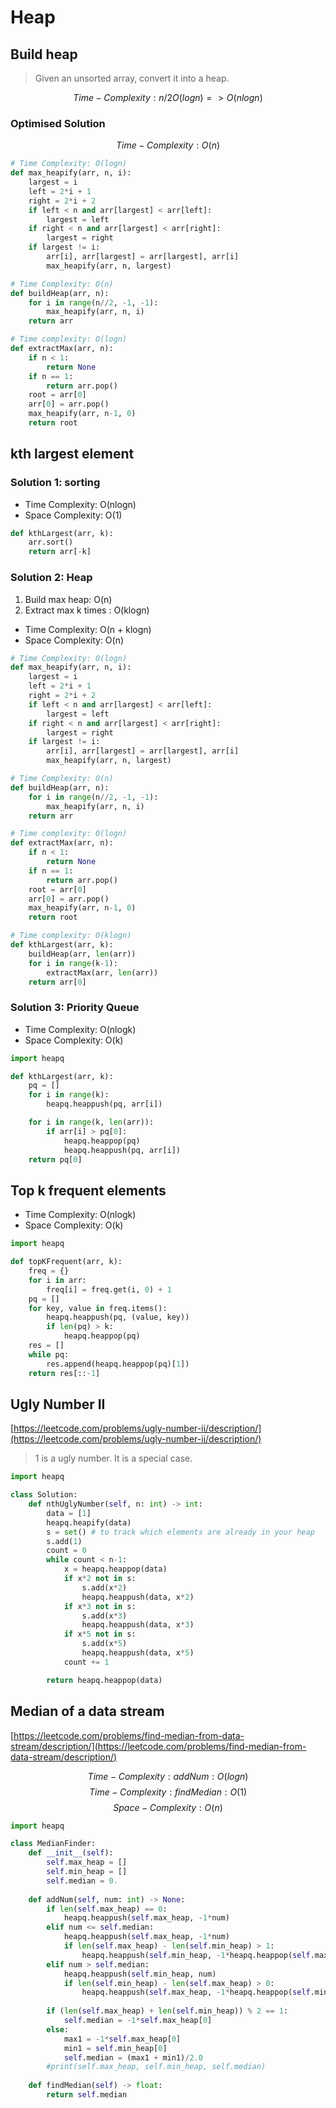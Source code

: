 # Heap

## Build heap

>Given an unsorted array, convert it into a heap.

$$ Time-Complexity: n/2 O(log n) => O(nlogn) $$

### Optimised Solution

$$ Time-Complexity: O(n) $$

```python
# Time Complexity: O(logn)
def max_heapify(arr, n, i):
    largest = i
    left = 2*i + 1
    right = 2*i + 2
    if left < n and arr[largest] < arr[left]:
        largest = left
    if right < n and arr[largest] < arr[right]:
        largest = right
    if largest != i:
        arr[i], arr[largest] = arr[largest], arr[i]
        max_heapify(arr, n, largest)

# Time Complexity: O(n)
def buildHeap(arr, n):
    for i in range(n//2, -1, -1):
        max_heapify(arr, n, i)
    return arr

# Time complexity: O(logn)
def extractMax(arr, n):
    if n < 1:
        return None
    if n == 1:
        return arr.pop()
    root = arr[0]
    arr[0] = arr.pop()
    max_heapify(arr, n-1, 0)
    return root
```

## kth largest element

### Solution 1: sorting
- Time Complexity: O(nlogn)
- Space Complexity: O(1)

```python
def kthLargest(arr, k):
    arr.sort()
    return arr[-k]
```

### Solution 2: Heap

1. Build max heap: O(n)
2. Extract max k times : O(klogn)

- Time Complexity: O(n + klogn) 
- Space Complexity: O(n)

```python
# Time Complexity: O(logn)
def max_heapify(arr, n, i):
    largest = i
    left = 2*i + 1
    right = 2*i + 2
    if left < n and arr[largest] < arr[left]:
        largest = left
    if right < n and arr[largest] < arr[right]:
        largest = right
    if largest != i:
        arr[i], arr[largest] = arr[largest], arr[i]
        max_heapify(arr, n, largest)

# Time Complexity: O(n)
def buildHeap(arr, n):
    for i in range(n//2, -1, -1):
        max_heapify(arr, n, i)
    return arr

# Time complexity: O(logn)
def extractMax(arr, n):
    if n < 1:
        return None
    if n == 1:
        return arr.pop()
    root = arr[0]
    arr[0] = arr.pop()
    max_heapify(arr, n-1, 0)
    return root

# Time complexity: O(klogn)
def kthLargest(arr, k):
    buildHeap(arr, len(arr))
    for i in range(k-1):
        extractMax(arr, len(arr))
    return arr[0]
```

### Solution 3: Priority Queue

- Time Complexity: O(nlogk)
- Space Complexity: O(k)

```python
import heapq

def kthLargest(arr, k):
    pq = []
    for i in range(k):
        heapq.heappush(pq, arr[i])

    for i in range(k, len(arr)):
        if arr[i] > pq[0]:
            heapq.heappop(pq)
            heapq.heappush(pq, arr[i])
    return pq[0]
```

## Top k frequent elements

- Time Complexity: O(nlogk)
- Space Complexity: O(k)

```python
import heapq

def topKFrequent(arr, k):
    freq = {}
    for i in arr:
        freq[i] = freq.get(i, 0) + 1
    pq = []
    for key, value in freq.items():
        heapq.heappush(pq, (value, key))
        if len(pq) > k:
            heapq.heappop(pq)
    res = []
    while pq:
        res.append(heapq.heappop(pq)[1])
    return res[::-1]
```

## Ugly Number II
[https://leetcode.com/problems/ugly-number-ii/description/](https://leetcode.com/problems/ugly-number-ii/description/)

> 1 is a ugly number. It is a special case.

```python
import heapq

class Solution:
    def nthUglyNumber(self, n: int) -> int:
        data = [1]
        heapq.heapify(data)
        s = set() # to track which elements are already in your heap
        s.add(1)
        count = 0
        while count < n-1:
            x = heapq.heappop(data)
            if x*2 not in s:
                s.add(x*2)
                heapq.heappush(data, x*2)
            if x*3 not in s:
                s.add(x*3)
                heapq.heappush(data, x*3)
            if x*5 not in s:
                s.add(x*5)
                heapq.heappush(data, x*5)
            count += 1

        return heapq.heappop(data)    
```


## Median of a data stream

[https://leetcode.com/problems/find-median-from-data-stream/description/](https://leetcode.com/problems/find-median-from-data-stream/description/)

$$ Time-Complexity:addNum:O(logn)$$
$$ Time-Complexity:findMedian:O(1)$$
$$ Space-Complexity:O(n)$$

```python
import heapq

class MedianFinder:
    def __init__(self):
        self.max_heap = []
        self.min_heap = []
        self.median = 0.
        
    def addNum(self, num: int) -> None:
        if len(self.max_heap) == 0:
            heapq.heappush(self.max_heap, -1*num)
        elif num <= self.median:
            heapq.heappush(self.max_heap, -1*num)
            if len(self.max_heap) - len(self.min_heap) > 1:
                heapq.heappush(self.min_heap, -1*heapq.heappop(self.max_heap))
        elif num > self.median:
            heapq.heappush(self.min_heap, num)
            if len(self.min_heap) - len(self.max_heap) > 0:
                heapq.heappush(self.max_heap, -1*heapq.heappop(self.min_heap))
        
        if (len(self.max_heap) + len(self.min_heap)) % 2 == 1:
            self.median = -1*self.max_heap[0]
        else:
            max1 = -1*self.max_heap[0]
            min1 = self.min_heap[0]
            self.median = (max1 + min1)/2.0
        #print(self.max_heap, self.min_heap, self.median)
           
    def findMedian(self) -> float:
        return self.median
```



